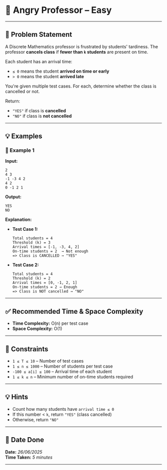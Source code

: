 # 🧮 Angry Professor – Easy

---

## 📌 Problem Statement

A Discrete Mathematics professor is frustrated by students' tardiness. The professor **cancels class** if **fewer than `k` students** are present on time.

Each student has an arrival time:
- `≤ 0` means the student **arrived on time or early**
- `> 0` means the student **arrived late**

You're given multiple test cases. For each, determine whether the class is cancelled or not.

Return:
- `"YES"` if class is **cancelled**
- `"NO"` if class is **not cancelled**

---

## 💡 Examples

### 🔹 Example 1

**Input:**
```
2
4 3
-1 -3 4 2
4 2
0 -1 2 1
```

**Output:**
```
YES
NO
```

**Explanation:**

- **Test Case 1:**
  ```
  Total students = 4
  Threshold (k) = 3
  Arrival times = [-1, -3, 4, 2]
  On-time students = 2  → Not enough
  => Class is CANCELLED → "YES"
  ```

- **Test Case 2:**
  ```
  Total students = 4
  Threshold (k) = 2
  Arrival times = [0, -1, 2, 1]
  On-time students = 2 → Enough
  => Class is NOT cancelled → "NO"
  ```

---

## ✅ Recommended Time & Space Complexity

- **Time Complexity:** O(n) per test case  
- **Space Complexity:** O(1)

---

## 📎 Constraints

- `1 ≤ T ≤ 10` – Number of test cases  
- `1 ≤ n ≤ 1000` – Number of students per test case  
- `-100 ≤ a[i] ≤ 100` – Arrival time of each student  
- `1 ≤ k ≤ n` – Minimum number of on-time students required

---

## 💡 Hints

- Count how many students have `arrival time ≤ 0`
- If this number < `k`, return `"YES"` (class cancelled)
- Otherwise, return `"NO"`

---

## 📅 Date Done

**Date:** *26/06/2025*  
**Time Taken:** *5 minutes*

---